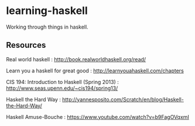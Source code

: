 learning-haskell
================

Working through things in haskell.


Resources
--
Real world haskell : http://book.realworldhaskell.org/read/

Learn you a haskell for great good : http://learnyouahaskell.com/chapters

CIS 194: Introduction to Haskell (Spring 2013) : http://www.seas.upenn.edu/~cis194/spring13/

Haskell the Hard Way : http://yannesposito.com/Scratch/en/blog/Haskell-the-Hard-Way/

Haskell Amuse-Bouche : https://www.youtube.com/watch?v=b9FagOVqxmI

